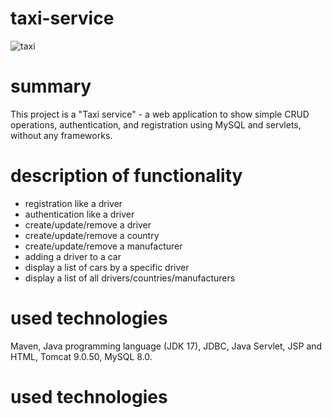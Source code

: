﻿# taxi-service
![taxi]([image_url](https://www.google.com/search?sxsrf=AB5stBjB-tI0biYk3LS0l51-swMOwdX5xA:1687860686742&q=taxi+pictures&tbm=isch&sa=X&ved=2ahUKEwi8lKeFm-P_AhVJzKQKHeYFCZcQ0pQJegQIDBAB&biw=1396&bih=678&dpr=1.38#imgrc=xpHSae8nBBD-zM)https://www.google.com/search?sxsrf=AB5stBjB-tI0biYk3LS0l51-swMOwdX5xA:1687860686742&q=taxi+pictures&tbm=isch&sa=X&ved=2ahUKEwi8lKeFm-P_AhVJzKQKHeYFCZcQ0pQJegQIDBAB&biw=1396&bih=678&dpr=1.38#imgrc=xpHSae8nBBD-zM)
# summary
This project is a "Taxi service" - a web application to show simple CRUD operations, authentication, and registration using MySQL and servlets, without any frameworks.
# description of functionality
- registration like a driver
- authentication like a driver
- create/update/remove a driver
- create/update/remove a country
- create/update/remove a manufacturer
- adding a driver to a car
- display a list of cars by a specific driver
- display a list of all drivers/countries/manufacturers
# used technologies
Maven, Java programming language (JDK 17), JDBC, Java Servlet, JSP and HTML, Tomcat 9.0.50, MySQL 8.0. 
# used technologies

